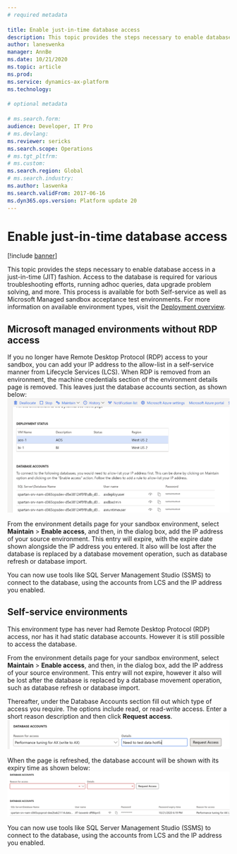 ```yaml
---
# required metadata

title: Enable just-in-time database access
description: This topic provides the steps necessary to enable database access in a just-in-time (JIT) fashion.
author: laneswenka
manager: AnnBe
ms.date: 10/21/2020
ms.topic: article
ms.prod: 
ms.service: dynamics-ax-platform
ms.technology: 

# optional metadata

# ms.search.form: 
audience: Developer, IT Pro
# ms.devlang: 
ms.reviewer: sericks
ms.search.scope: Operations
# ms.tgt_pltfrm: 
# ms.custom: 
ms.search.region: Global
# ms.search.industry: 
ms.author: laswenka
ms.search.validFrom: 2017-06-16
ms.dyn365.ops.version: Platform update 20
---
```


# Enable just-in-time database access

[!include [banner](../includes/banner.md)]

This topic provides the steps necessary to enable database access in a just-in-time (JIT) fashion.  Access to the database is required for various troubleshooting efforts, running adhoc queries, data upgrade problem solving, and more.  This process is available for both Self-service as well as Microsoft Managed sandbox acceptance test environments.  For more information on available environment types, visit the [Deployment overview](../deployment/cloud-deployment-overview.md).

## Microsoft managed environments without RDP access

If you no longer have Remote Desktop Protocol (RDP) access to your sandbox, you can add your IP address to the allow-list in a self-service manner from Lifecycle Services (LCS). When RDP is removed from an environment, the machine credentials section of the environment details page is removed.  This leaves just the database accounts section, as shown below:
![SQL-JIT1](media/sql-jit1.png)

From the environment details page for your sandbox environment, select **Maintain** > **Enable access**, and then, in the dialog box, add the IP address of your source environment. This entry will expire, with the expire date shown alongside the IP address you entered.  It also will be lost after the database is replaced by a database movement operation, such as database refresh or database import.

You can now use tools like SQL Server Management Studio (SSMS) to connect to the database, using the accounts from LCS and the IP address you enabled.

## Self-service environments

This environment type has never had Remote Desktop Protocol (RDP) access, nor has it had static database accounts.  However it is still possible to access the database.

From the environment details page for your sandbox environment, select **Maintain** > **Enable access**, and then, in the dialog box, add the IP address of your source environment. This entry will not expire, however it also will be lost after the database is replaced by a database movement operation, such as database refresh or database import.

Thereafter, under the Database Accounts section fill out which type of access you require.  The options include read, or read-write access.  Enter a short reason description and then click **Request access**.
![SQL-JIT2](media/sql-jit2.png)

When the page is refreshed, the database account will be shown with its expiry time as shown below:
![SQL-JIT3](media/sql-jit3.png)

You can now use tools like SQL Server Management Studio (SSMS) to connect to the database, using the accounts from LCS and the IP address you enabled.